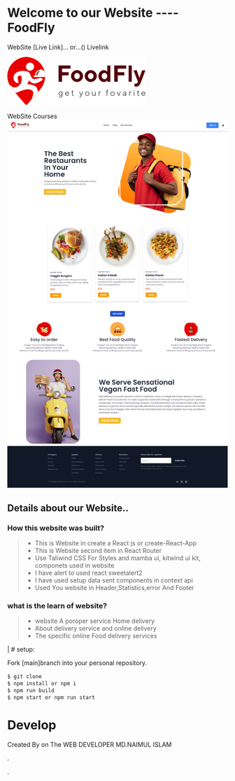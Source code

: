 # Welcome to our Website ---- FoodFly

WebSite  [Live Link]...
or...() Livelink

![plot](./src/Images/logo.svg)


WebSite Courses![plot](././src/Images/Home.png)
## Details about our Website..
### How this website  was built?
> * This is Website in create a React js or create-React-App
> * This is Website second item in React Router
> * Use Taliwind CSS For Styles and mamba ui, kitwind ui kit, componets used in website
> * I have alert to used react sweetalert2
> * I have used setup  data sent components in context api
> * Used You website in Header,Statistics,error And Footer


### what is the learn of website?
> * website A poroper service Home delivery
> * About delivery service  and online delivery
> * The specific  online Food delivery services

| # setup:

Fork [main]branch into your personal repository.
```
$ git clone 
$ npm install or npm i
$ npm run build  
$ npm start or npm run start
```

# Develop

Created By on The WEB DEVELOPER MD.NAIMUL ISLAM

.

.






